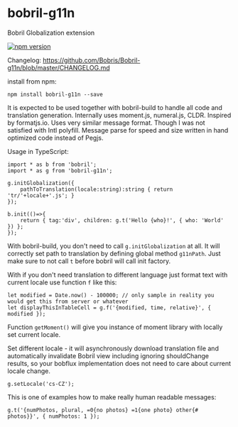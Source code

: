 # bobril-g11n

Bobril Globalization extension

[![npm version](https://badge.fury.io/js/bobril-g11n.svg)](https://badge.fury.io/js/bobril-g11n)

Changelog: https://github.com/Bobris/Bobril-g11n/blob/master/CHANGELOG.md

install from npm:

	npm install bobril-g11n --save

It is expected to be used together with bobril-build to handle all code and translation generation.
Internally uses moment.js, numeral.js, CLDR. Inspired by formatjs.io.
Uses very similar message format. Though I was not satisfied with Intl polyfill.
Message parse for speed and size written in hand optimized code instead of Pegjs.

Usage in TypeScript:

	import * as b from 'bobril';
	import * as g from 'bobril-g11n';
	
	g.initGlobalization({
		pathToTranslation(locale:string):string { return 'tr/'+locale+'.js'; }
	});
	
	b.init(()=>{
		return { tag:'div', children: g.t('Hello {who}!', { who: 'World' }) };
	});

With bobril-build, you don't need to call `g.initGlobalization` at all. It will correctly set path to translation by defining global method `g11nPath`. Just make sure to not call `t` before bobril will call init factory.

With if you don't need translation to different language just format text with current locale use function `f` like this:

	let modified = Date.now() - 100000; // only sample in reality you would get this from server or whatever
	let displayThisInTableCell = g.f('{modified, time, relative}', { modified });

Function `getMoment()` will give you instance of moment library with locally set current locale.

Set different locale - it will asynchronously download translation file and automatically invalidate Bobril view including ignoring shouldChange results, so your bobflux implementation does not need to care about current locale change.

	g.setLocale('cs-CZ');

This is one of examples how to make really human readable messages:

	g.t('{numPhotos, plural, =0{no photos} =1{one photo} other{# photos}}', { numPhotos: 1 });
